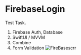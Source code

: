 # FirebaseLogin

Test Task.

1) Firebase Auth, Database
2) SwiftUI / MVVM
3) Combine
4) Form Validation 
![FireBasescrr](https://user-images.githubusercontent.com/98957031/173613945-0648a93c-d7de-4bdc-8757-66785a3d000b.png)
